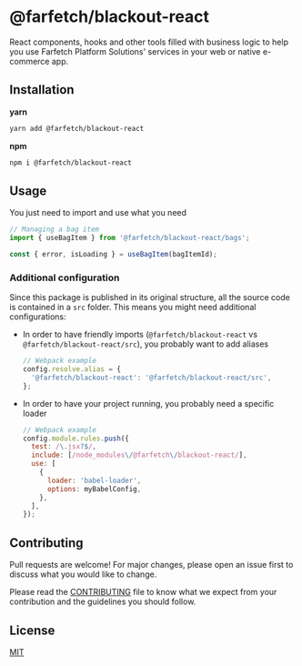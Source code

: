 # @farfetch/blackout-react

React components, hooks and other tools filled with business logic to help you use Farfetch Platform Solutions' services in your web or native e-commerce app.

## Installation

**yarn**

```sh
yarn add @farfetch/blackout-react
```

**npm**

```sh
npm i @farfetch/blackout-react
```

## Usage

You just need to import and use what you need

```js
// Managing a bag item
import { useBagItem } from '@farfetch/blackout-react/bags';

const { error, isLoading } = useBagItem(bagItemId);
```

### Additional configuration

Since this package is published in its original structure, all the source code is contained in a `src` folder. This means you might need additional configurations:

- In order to have friendly imports (`@farfetch/blackout-react` vs `@farfetch/blackout-react/src`), you probably want to add aliases

  ```js
  // Webpack example
  config.resolve.alias = {
    '@farfetch/blackout-react': '@farfetch/blackout-react/src',
  };
  ```

- In order to have your project running, you probably need a specific loader
  ```js
  // Webpack example
  config.module.rules.push({
    test: /\.jsx?$/,
    include: [/node_modules\/@farfetch\/blackout-react/],
    use: [
      {
        loader: 'babel-loader',
        options: myBabelConfig,
      },
    ],
  });
  ```

## Contributing

Pull requests are welcome! For major changes, please open an issue first to discuss what you would like to change.

Please read the [CONTRIBUTING](../../CONTRIBUTING) file to know what we expect from your contribution and the guidelines you should follow.

## License

[MIT](../../LICENSE)
